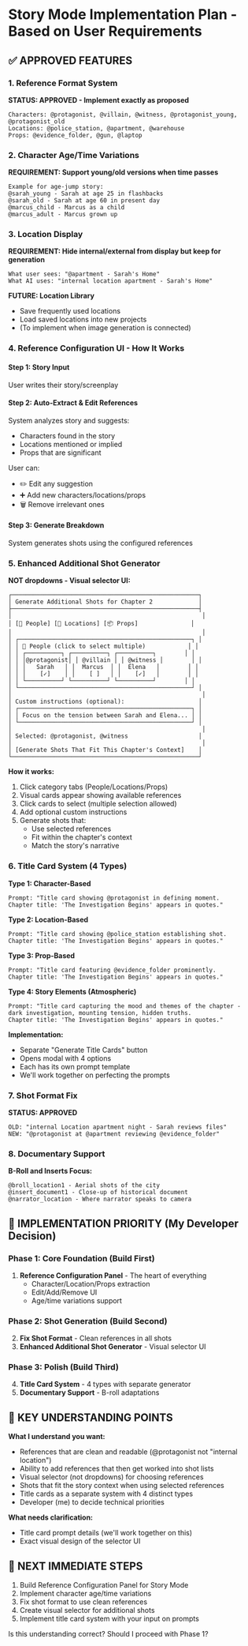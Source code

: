 # Story Mode Implementation Plan - Based on User Requirements

## ✅ APPROVED FEATURES

### 1. Reference Format System
**STATUS: APPROVED - Implement exactly as proposed**
```
Characters: @protagonist, @villain, @witness, @protagonist_young, @protagonist_old
Locations: @police_station, @apartment, @warehouse
Props: @evidence_folder, @gun, @laptop
```

### 2. Character Age/Time Variations
**REQUIREMENT: Support young/old versions when time passes**
```
Example for age-jump story:
@sarah_young - Sarah at age 25 in flashbacks
@sarah_old - Sarah at age 60 in present day
@marcus_child - Marcus as a child
@marcus_adult - Marcus grown up
```

### 3. Location Display
**REQUIREMENT: Hide internal/external from display but keep for generation**
```
What user sees: "@apartment - Sarah's Home"
What AI uses: "internal location apartment - Sarah's Home"
```

**FUTURE: Location Library**
- Save frequently used locations
- Load saved locations into new projects
- (To implement when image generation is connected)

### 4. Reference Configuration UI - How It Works

#### Step 1: Story Input
User writes their story/screenplay

#### Step 2: Auto-Extract & Edit References
System analyzes story and suggests:
- Characters found in the story
- Locations mentioned or implied
- Props that are significant

User can:
- ✏️ Edit any suggestion
- ➕ Add new characters/locations/props
- 🗑️ Remove irrelevant ones

#### Step 3: Generate Breakdown
System generates shots using the configured references

### 5. Enhanced Additional Shot Generator

**NOT dropdowns - Visual selector UI:**

```
┌─────────────────────────────────────────────────────┐
│ Generate Additional Shots for Chapter 2             │
├─────────────────────────────────────────────────────┤
│                                                      │
│ [👤 People] [📍 Locations] [📦 Props]               │
│                                                      │
│ ┌─────────────────────────────────────────────────┐ │
│ │ 👤 People (click to select multiple)            │ │
│ │ ┌──────────┐ ┌──────────┐ ┌──────────┐        │ │
│ │ │@protagonist│ │ @villain │ │ @witness │        │ │
│ │ │   Sarah   │ │  Marcus  │ │  Elena   │        │ │
│ │ │    [✓]    │ │    [ ]   │ │    [✓]   │        │ │
│ │ └──────────┘ └──────────┘ └──────────┘        │ │
│ └─────────────────────────────────────────────────┘ │
│                                                      │
│ Custom instructions (optional):                     │
│ ┌─────────────────────────────────────────────────┐ │
│ │ Focus on the tension between Sarah and Elena... │ │
│ └─────────────────────────────────────────────────┘ │
│                                                      │
│ Selected: @protagonist, @witness                    │
│                                                      │
│ [Generate Shots That Fit This Chapter's Context]    │
└─────────────────────────────────────────────────────┘
```

**How it works:**
1. Click category tabs (People/Locations/Props)
2. Visual cards appear showing available references
3. Click cards to select (multiple selection allowed)
4. Add optional custom instructions
5. Generate shots that:
   - Use selected references
   - Fit within the chapter's context
   - Match the story's narrative

### 6. Title Card System (4 Types)

**Type 1: Character-Based**
```
Prompt: "Title card showing @protagonist in defining moment. 
Chapter title: 'The Investigation Begins' appears in quotes."
```

**Type 2: Location-Based**
```
Prompt: "Title card showing @police_station establishing shot.
Chapter title: 'The Investigation Begins' appears in quotes."
```

**Type 3: Prop-Based**
```
Prompt: "Title card featuring @evidence_folder prominently.
Chapter title: 'The Investigation Begins' appears in quotes."
```

**Type 4: Story Elements (Atmospheric)**
```
Prompt: "Title card capturing the mood and themes of the chapter - 
dark investigation, mounting tension, hidden truths.
Chapter title: 'The Investigation Begins' appears in quotes."
```

**Implementation:**
- Separate "Generate Title Cards" button
- Opens modal with 4 options
- Each has its own prompt template
- We'll work together on perfecting the prompts

### 7. Shot Format Fix
**STATUS: APPROVED**
```
OLD: "internal Location apartment night - Sarah reviews files"
NEW: "@protagonist at @apartment reviewing @evidence_folder"
```

### 8. Documentary Support
**B-Roll and Inserts Focus:**
```
@broll_location1 - Aerial shots of the city
@insert_document1 - Close-up of historical document
@narrator_location - Where narrator speaks to camera
```

## 🚀 IMPLEMENTATION PRIORITY (My Developer Decision)

### Phase 1: Core Foundation (Build First)
1. **Reference Configuration Panel** - The heart of everything
   - Character/Location/Props extraction
   - Edit/Add/Remove UI
   - Age/time variations support

### Phase 2: Shot Generation (Build Second)  
2. **Fix Shot Format** - Clean references in all shots
3. **Enhanced Additional Shot Generator** - Visual selector UI

### Phase 3: Polish (Build Third)
4. **Title Card System** - 4 types with separate generator
5. **Documentary Support** - B-roll adaptations

## 🎯 KEY UNDERSTANDING POINTS

**What I understand you want:**
- References that are clean and readable (@protagonist not "internal location")
- Ability to add references that then get worked into shot lists
- Visual selector (not dropdowns) for choosing references
- Shots that fit the story context when using selected references
- Title cards as a separate system with 4 distinct types
- Developer (me) to decide technical priorities

**What needs clarification:**
- Title card prompt details (we'll work together on this)
- Exact visual design of the selector UI

## 📝 NEXT IMMEDIATE STEPS

1. Build Reference Configuration Panel for Story Mode
2. Implement character age/time variations
3. Fix shot format to use clean references
4. Create visual selector for additional shots
5. Implement title card system with your input on prompts

Is this understanding correct? Should I proceed with Phase 1?
